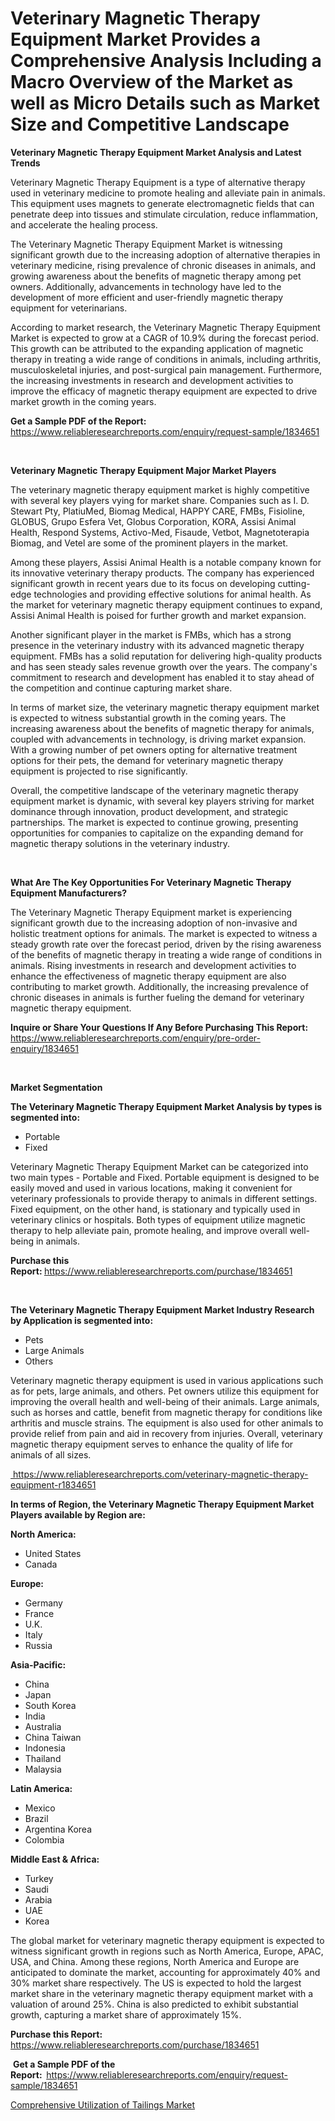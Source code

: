 <p><h1>Veterinary Magnetic Therapy Equipment Market Provides a Comprehensive Analysis Including a Macro Overview of the Market as well as Micro Details such as Market Size and Competitive Landscape</h1></p><p><strong>Veterinary Magnetic Therapy Equipment Market Analysis and Latest Trends</strong></p>
<p><p>Veterinary Magnetic Therapy Equipment is a type of alternative therapy used in veterinary medicine to promote healing and alleviate pain in animals. This equipment uses magnets to generate electromagnetic fields that can penetrate deep into tissues and stimulate circulation, reduce inflammation, and accelerate the healing process.</p><p>The Veterinary Magnetic Therapy Equipment Market is witnessing significant growth due to the increasing adoption of alternative therapies in veterinary medicine, rising prevalence of chronic diseases in animals, and growing awareness about the benefits of magnetic therapy among pet owners. Additionally, advancements in technology have led to the development of more efficient and user-friendly magnetic therapy equipment for veterinarians.</p><p>According to market research, the Veterinary Magnetic Therapy Equipment Market is expected to grow at a CAGR of 10.9% during the forecast period. This growth can be attributed to the expanding application of magnetic therapy in treating a wide range of conditions in animals, including arthritis, musculoskeletal injuries, and post-surgical pain management. Furthermore, the increasing investments in research and development activities to improve the efficacy of magnetic therapy equipment are expected to drive market growth in the coming years.</p></p>
<p><strong>Get a Sample PDF of the Report:&nbsp;</strong> <a href="https://www.reliableresearchreports.com/enquiry/request-sample/1834651">https://www.reliableresearchreports.com/enquiry/request-sample/1834651</a></p>
<p>&nbsp;</p>
<p><strong>Veterinary Magnetic Therapy Equipment Major Market Players</strong></p>
<p><p>The veterinary magnetic therapy equipment market is highly competitive with several key players vying for market share. Companies such as I. D. Stewart Pty, PlatiuMed, Biomag Medical, HAPPY CARE, FMBs, Fisioline, GLOBUS, Grupo Esfera Vet, Globus Corporation, KORA, Assisi Animal Health, Respond Systems, Activo-Med, Fisaude, Vetbot, Magnetoterapia Biomag, and Vetel are some of the prominent players in the market.</p><p>Among these players, Assisi Animal Health is a notable company known for its innovative veterinary therapy products. The company has experienced significant growth in recent years due to its focus on developing cutting-edge technologies and providing effective solutions for animal health. As the market for veterinary magnetic therapy equipment continues to expand, Assisi Animal Health is poised for further growth and market expansion.</p><p>Another significant player in the market is FMBs, which has a strong presence in the veterinary industry with its advanced magnetic therapy equipment. FMBs has a solid reputation for delivering high-quality products and has seen steady sales revenue growth over the years. The company's commitment to research and development has enabled it to stay ahead of the competition and continue capturing market share.</p><p>In terms of market size, the veterinary magnetic therapy equipment market is expected to witness substantial growth in the coming years. The increasing awareness about the benefits of magnetic therapy for animals, coupled with advancements in technology, is driving market expansion. With a growing number of pet owners opting for alternative treatment options for their pets, the demand for veterinary magnetic therapy equipment is projected to rise significantly.</p><p>Overall, the competitive landscape of the veterinary magnetic therapy equipment market is dynamic, with several key players striving for market dominance through innovation, product development, and strategic partnerships. The market is expected to continue growing, presenting opportunities for companies to capitalize on the expanding demand for magnetic therapy solutions in the veterinary industry.</p></p>
<p>&nbsp;</p>
<p><strong>What Are The Key Opportunities For Veterinary Magnetic Therapy Equipment Manufacturers?</strong></p>
<p><p>The Veterinary Magnetic Therapy Equipment market is experiencing significant growth due to the increasing adoption of non-invasive and holistic treatment options for animals. The market is expected to witness a steady growth rate over the forecast period, driven by the rising awareness of the benefits of magnetic therapy in treating a wide range of conditions in animals. Rising investments in research and development activities to enhance the effectiveness of magnetic therapy equipment are also contributing to market growth. Additionally, the increasing prevalence of chronic diseases in animals is further fueling the demand for veterinary magnetic therapy equipment.</p></p>
<p><strong>Inquire or Share Your Questions If Any Before Purchasing This Report:</strong> <a href="https://www.reliableresearchreports.com/enquiry/pre-order-enquiry/1834651">https://www.reliableresearchreports.com/enquiry/pre-order-enquiry/1834651</a></p>
<p>&nbsp;</p>
<p><strong>Market Segmentation</strong></p>
<p><strong>The Veterinary Magnetic Therapy Equipment Market Analysis by types is segmented into:</strong></p>
<p><ul><li>Portable</li><li>Fixed</li></ul></p>
<p><p>Veterinary Magnetic Therapy Equipment Market can be categorized into two main types - Portable and Fixed. Portable equipment is designed to be easily moved and used in various locations, making it convenient for veterinary professionals to provide therapy to animals in different settings. Fixed equipment, on the other hand, is stationary and typically used in veterinary clinics or hospitals. Both types of equipment utilize magnetic therapy to help alleviate pain, promote healing, and improve overall well-being in animals.</p></p>
<p><strong>Purchase this Report:&nbsp;</strong><a href="https://www.reliableresearchreports.com/purchase/1834651">https://www.reliableresearchreports.com/purchase/1834651</a></p>
<p>&nbsp;</p>
<p><strong>The Veterinary Magnetic Therapy Equipment Market Industry Research by Application is segmented into:</strong></p>
<p><ul><li>Pets</li><li>Large Animals</li><li>Others</li></ul></p>
<p><p>Veterinary magnetic therapy equipment is used in various applications such as for pets, large animals, and others. Pet owners utilize this equipment for improving the overall health and well-being of their animals. Large animals, such as horses and cattle, benefit from magnetic therapy for conditions like arthritis and muscle strains. The equipment is also used for other animals to provide relief from pain and aid in recovery from injuries. Overall, veterinary magnetic therapy equipment serves to enhance the quality of life for animals of all sizes.</p></p>
<p><a href="https://www.reliableresearchreports.com/veterinary-magnetic-therapy-equipment-r1834651">&nbsp;https://www.reliableresearchreports.com/veterinary-magnetic-therapy-equipment-r1834651</a></p>
<p><strong>In terms of Region, the Veterinary Magnetic Therapy Equipment Market Players available by Region are:</strong></p>
<p>
    <p> <strong> North America: </strong>
        <ul>
            <li>United States</li>
            <li>Canada</li>
        </ul>
        </p> 
    <p> <strong> Europe: </strong>
        <ul>
            <li>Germany</li>
            <li>France</li>
            <li>U.K.</li>
            <li>Italy</li>
            <li>Russia</li>
        </ul>
        </p> 
    <p> <strong> Asia-Pacific: </strong>
        <ul>
            <li>China</li>
            <li>Japan</li>
            <li>South Korea</li>
            <li>India</li>
            <li>Australia</li>
            <li>China Taiwan</li>
            <li>Indonesia</li>
            <li>Thailand</li>
            <li>Malaysia</li>
        </ul>
        </p> 
    <p> <strong> Latin America: </strong>
        <ul>
            <li>Mexico</li>
            <li>Brazil</li>
            <li>Argentina Korea</li>
            <li>Colombia</li>
        </ul>
        </p> 
    <p> <strong> Middle East & Africa: </strong>
        <ul>
            <li>Turkey</li>
            <li>Saudi</li>
            <li>Arabia</li>
            <li>UAE</li>
            <li>Korea</li>
        </ul>
    </p>
    </p>
<p><p>The global market for veterinary magnetic therapy equipment is expected to witness significant growth in regions such as North America, Europe, APAC, USA, and China. Among these regions, North America and Europe are anticipated to dominate the market, accounting for approximately 40% and 30% market share respectively. The US is expected to hold the largest market share in the veterinary magnetic therapy equipment market with a valuation of around 25%. China is also predicted to exhibit substantial growth, capturing a market share of approximately 15%.</p></p>
<p><strong>Purchase this Report: </strong><a href="https://www.reliableresearchreports.com/purchase/1834651">https://www.reliableresearchreports.com/purchase/1834651</a></p>
<p>&nbsp;<strong>Get a Sample PDF of the Report:&nbsp;&nbsp;</strong><a href="https://www.reliableresearchreports.com/enquiry/request-sample/1834651">https://www.reliableresearchreports.com/enquiry/request-sample/1834651</a></p>
<p><strong></strong></p>
<p><p><a href="https://eight-handstand-8fb.notion.site/Comprehensive-Utilization-of-Tailings-Market-Exploring-Market-Share-Market-Trends-and-Future-Grow-fa75f9d9f0b14c1a9246267df4776587">Comprehensive Utilization of Tailings Market</a></p></p>